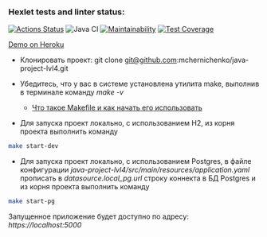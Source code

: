 ### Hexlet tests and linter status:
[![Actions Status](https://github.com/mchernichenko/java-project-lvl4/workflows/hexlet-check/badge.svg)](https://github.com/mchernichenko/java-project-lvl4/actions)
![Java CI](https://github.com/mchernichenko/java-project-lvl4/actions/workflows/java-ci.yml/badge.svg)
[![Maintainability](https://api.codeclimate.com/v1/badges/5493257ef1549804949c/maintainability)](https://codeclimate.com/github/mchernichenko/java-project-lvl4/maintainability)
[![Test Coverage](https://api.codeclimate.com/v1/badges/5493257ef1549804949c/test_coverage)](https://codeclimate.com/github/mchernichenko/java-project-lvl4/test_coverage)

[Demo on Heroku](https://java-project-lvl4.herokuapp.com/)

* Клонировать проект: git clone git@github.com:mchernichenko/java-project-lvl4.git
* Убедитесь, что у вас в системе установлена утилита make, выполнив в терминале команду *make -v*

  * [Что такое Makefile и как начать его использовать](https://guides.hexlet.io/makefile-as-task-runner/)

* Для запуска проект локально, с использованием H2, из корня проекта выполнить команду 
```sh
make start-dev 
```
* Для запуска проект локально, с использованием Postgres, в файле конфигурации *java-project-lvl4/src/main/resources/application.yaml*
прописать в *datasource.local_pg.url* строку коннекта в БД Postgres и из корня проекта выполнить команду
```sh
make start-pg 
``` 

Запущенное приложение будет доступно по адресу: *https://localhost:5000* 
